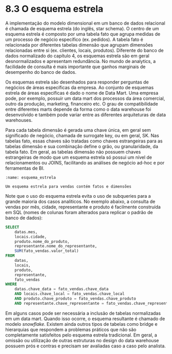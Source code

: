# 8.3 O esquema estrela

A implementação do modelo dimensional em um banco de dados relacional é chamada de esquema estrela (do inglês, star schema). O centro de um esquema estrela é composto por uma tabela fato que agrupa medidas de um processo de negócio específico (ex. pedidos). A tabela fato é relacionada por diferentes tabelas dimensão que agrupam dimensões relacionadas entre si (ex. clientes, locais, produtos). Diferente do banco de dados normalizado do capítulo 4, os esquemas estrela são em geral desnormalizados e apresentam redundância. No mundo de analytics, a facilidade de consulta é mais importante que ganhos marginais de desempenho do banco de dados.

Os esquemas estrela são desenhados para responder perguntas de negócios de áreas específicas da empresa. Ao conjunto de esquemas estrela de áreas específicas é dado o nome de Data Mart. Uma empresa pode, por exemplo, possuir um data mart dos processos da área comercial, outro da produção, marketing, financeiro etc. O grau de compatibilidade entre diferentes marts depende da forma como o data warehouse foi desenvolvido e também pode variar entre as diferentes arquiteturas de data warehouses.

Para cada tabela dimensão é gerada uma chave única, em geral sem significado de negócio, chamada de surrogate key, ou em geral, SK. Nas tabelas fato, essas chaves são tratadas como chaves estrangeiras para as tabelas dimensão e sua combinação define o grão, ou granularidade, da tabela fato. Em geral, as tabelas dimensão não possuem chaves estrangeiras de modo que um esquema estrela só possui um nível de relacionamentos ou JOINS, facilitando as análises de negócio ad-hoc e por ferramentas de BI.

```{figure} ../../../assets/img/esquema_estrela.png
:name: esquema_estrela

Um esquema estrela para vendas contém fatos e dimensões
```


Note que o uso do esquema estrela evita o uso de subqueries para a grande maioria dos casos analíticos. No exemplo abaixo, a consulta de vendas por mês, cidade, representante e produto é facilmente construída em SQL (nomes de colunas foram alterados para replicar o padrão de banco de dados):

```SQL
SELECT
	datas.mes,
	locais.cidade,
	produto.nome_do_produto,
	representante.nome_do_representante,
	SUM(fato_vendas.valor_total)
FROM
	datas,
	locais,
	produto,
	representante,
	fato_vendas
WHERE
	datas.chave_data = fato_vendas.chave_data
	AND locais.chave_local = fato_vendas.chave_local
	AND produto.chave_produto = fato_vendas.chave_produto
	AND representante.chave_representante = fato_vendas.chave_representante
```

Em alguns casos pode ser necessária a inclusão de tabelas normalizadas em um data mart. Quando isso ocorre, o esquema resultante é chamado de modelo *snowflake*. Existem ainda outros tipos de tabelas como bridge e hierarquias que respondem a problemas práticos que não são completamente satisfeitos pelo esquema estrela tradicional. Em geral, a omissão ou utilização de outras estruturas no design do data warehouse possuem prós e contras e precisam ser avaliadas caso a caso pelo analista.
